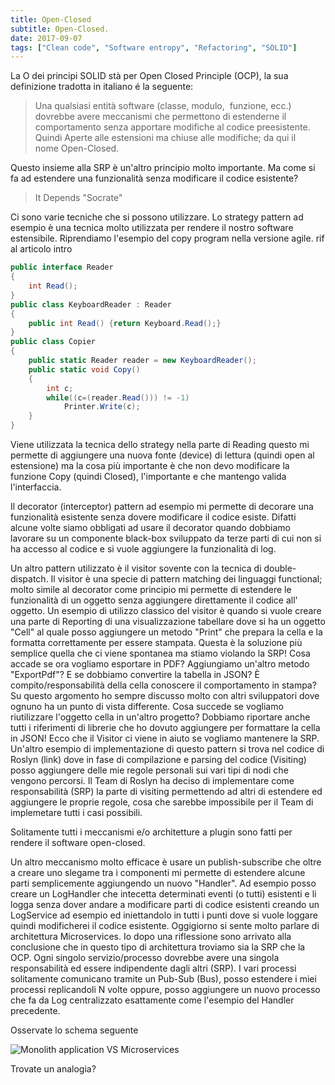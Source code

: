 ```yaml
---
title: Open-Closed
subtitle: Open-Closed.
date: 2017-09-07
tags: ["Clean code", "Software entropy", "Refactoring", "SOLID"]
---
```


La O dei principi SOLID stà per Open Closed Principle (OCP), la sua definizione tradotta in italiano é la seguente:

> Una qualsiasi entità software (classe, modulo,  funzione, ecc.) dovrebbe avere meccanismi che permettono di estenderne il comportamento senza apportare modifiche al codice preesistente.  Quindi Aperte alle estensioni ma chiuse alle modifiche; da qui il nome Open-Closed.


Questo insieme alla SRP è un'altro principio molto importante. Ma come si fa ad estendere una funzionalità senza modificare il codice esistente?

> It Depends "Socrate"

Ci sono varie tecniche che si possono utilizzare.
Lo strategy pattern ad esempio è una tecnica molto utilizzata per rendere il nostro software estensibile. 
Riprendiamo l'esempio del copy program nella versione agile. rif al articolo intro

```C#
public interface Reader
{
    int Read();
}
public class KeyboardReader : Reader
{
    public int Read() {return Keyboard.Read();}
}
public class Copier
{
    public static Reader reader = new KeyboardReader();
    public static void Copy()
    {
        int c;
        while((c=(reader.Read())) != -1)
            Printer.Write(c);
    }
}
```

Viene utilizzata la tecnica dello strategy nella parte di Reading questo mi permette di aggiungere una nuova fonte (device) di lettura (quindi open al estensione) ma la cosa più importante è che non devo modificare la funzione Copy (quindi Closed), l'importante e che mantengo valida l'interfaccia.

Il decorator (interceptor) pattern ad esempio mi permette di decorare una funzionalità esistente senza dovere modificare il codice esiste. Difatti alcune volte siamo obbligati ad usare il decorator quando dobbiamo lavorare su un componente black-box sviluppato da terze parti di cui non si ha accesso al codice e si vuole aggiungere la funzionalità di log.

Un altro pattern utilizzato è il visitor sovente con la tecnica di double-dispatch. Il visitor è una specie di pattern matching dei linguaggi functional; molto simile al decorator come principio mi permette di estendere le funzionalità di un oggetto senza aggiungere direttamente il codice all' oggetto. Un esempio di utilizzo classico del visitor è quando si vuole creare una parte di Reporting di una visualizzazione tabellare dove si ha un oggetto "Cell" al quale posso aggiungere un metodo "Print" che prepara la cella e la formatta correttamente per essere stampata. Questa è la soluzione più semplice quella che ci viene spontanea ma stiamo violando la SRP!
Cosa accade se ora vogliamo esportare in PDF? Aggiungiamo un'altro metodo "ExportPdf"? E se dobbiamo convertire la tabella in JSON? È compito/responsabilità della cella conoscere il comportamento in stampa? Su questo argomento ho sempre discusso molto con altri sviluppatori dove ognuno ha un punto di vista differente. Cosa succede se vogliamo riutilizzare l'oggetto cella in un'altro progetto? Dobbiamo riportare anche tutti i riferimenti di librerie che ho dovuto aggiungere per formattare la cella in JSON! Ecco che il Visitor ci viene in aiuto se vogliamo mantenere la SRP.
Un'altro esempio di implementazione di questo pattern si trova nel codice di Roslyn (link) dove in fase di compilazione e parsing del codice (Visiting) posso aggiungere delle mie regole personali sui vari tipi di nodi che vengono percorsi. Il Team di Roslyn ha deciso di implementare come responsabilità (SRP) la parte di visiting permettendo ad altri di estendere ed aggiungere le proprie regole, cosa che sarebbe impossibile per il Team di implemetare tutti i casi possibili.

Solitamente tutti i meccanismi e/o architetture a plugin sono fatti per rendere il software open-closed.

Un altro meccanismo molto efficace è usare un publish-subscribe che oltre a creare uno slegame tra i componenti mi permette di estendere alcune parti semplicemente aggiungendo un nuovo "Handler". Ad esempio posso creare un LogHandler che intecetta determinati eventi (o tutti) esistenti e li logga senza dover andare a modificare parti di codice esistenti creando un LogService ad esempio ed iniettandolo in tutti i punti dove si vuole loggare quindi modificherei il codice esistente. 
Oggigiorno si sente molto parlare di architettura Microservices. Io dopo una riflessione sono arrivato alla conclusione che in questo tipo di architettura troviamo sia la SRP che la OCP.
Ogni singolo servizio/processo dovrebbe avere una singola responsabilità ed essere indipendente dagli altri (SRP). I vari processi solitamente comunicano tramite un Pub-Sub (Bus), posso estendere i miei processi replicandoli N volte oppure, posso aggiungere un nuovo processo che fa da Log centralizzato esattamente come l'esempio del Handler precedente.

Osservate lo schema seguente

![Monolith application VS Microservices](/img/MonolithVSMicroservices.png)

Trovate un analogia?
